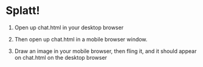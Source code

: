 Splatt!
=======

1) Open up chat.html in your desktop browser

2) Then open up chat.html in a mobile browser window.

3) Draw an image in your mobile browser, then fling it, and it should appear on chat.html on the desktop browser